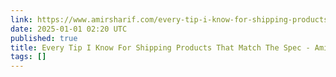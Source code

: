 ```yaml
---
link: https://www.amirsharif.com/every-tip-i-know-for-shipping-products-that-match-the-spec
date: 2025-01-01 02:20 UTC
published: true
title: Every Tip I Know For Shipping Products That Match The Spec - Amir Sharif
tags: []
---
```



